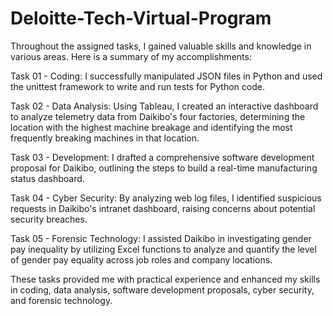 # Deloitte-Tech-Virtual-Program

Throughout the assigned tasks, I gained valuable skills and knowledge in various areas. Here is a summary of my accomplishments:

Task 01 - Coding:
I successfully manipulated JSON files in Python and used the unittest framework to write and run tests for Python code.

Task 02 - Data Analysis:
Using Tableau, I created an interactive dashboard to analyze telemetry data from Daikibo's four factories, determining the location with the highest machine breakage and identifying the most frequently breaking machines in that location.

Task 03 - Development:
I drafted a comprehensive software development proposal for Daikibo, outlining the steps to build a real-time manufacturing status dashboard.

Task 04 - Cyber Security:
By analyzing web log files, I identified suspicious requests in Daikibo's intranet dashboard, raising concerns about potential security breaches.

Task 05 - Forensic Technology:
I assisted Daikibo in investigating gender pay inequality by utilizing Excel functions to analyze and quantify the level of gender pay equality across job roles and company locations.

These tasks provided me with practical experience and enhanced my skills in coding, data analysis, software development proposals, cyber security, and forensic technology.

